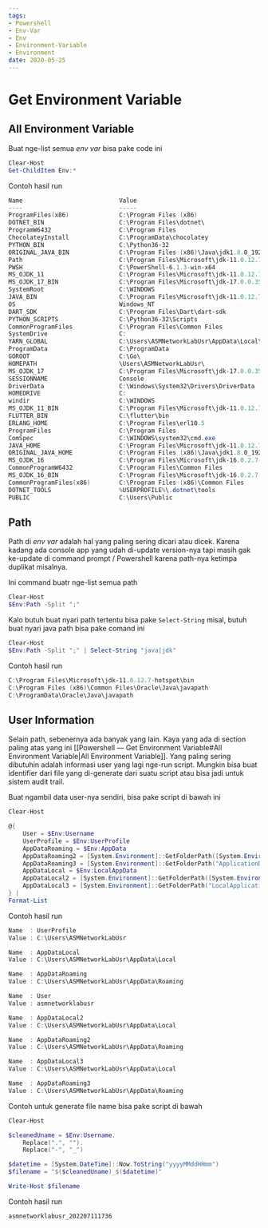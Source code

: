 ```yaml
---
tags:
- Powershell
- Env-Var
- Env
- Environment-Variable
- Environment
date: 2020-05-25
---
```


# Get Environment Variable

## All Environment Variable

Buat nge-list semua _env var_ bisa pake code ini

```powershell
Clear-Host
Get-ChildItem Env:*
```

Contoh hasil run

```powershell
Name                           Value                                                                                          
----                           -----                                                                                          
ProgramFiles(x86)              C:\Program Files (x86)                                                                         
DOTNET_BIN                     C:\Program Files\dotnet\                                                                       
ProgramW6432                   C:\Program Files                                                                               
ChocolateyInstall              C:\ProgramData\chocolatey                                                                      
PYTHON_BIN                     C:\Python36-32                                                                                 
ORIGINAL_JAVA_BIN              C:\Program Files (x86)\Java\jdk1.8.0_192\bin                                                   
Path                           C:\Program Files\Microsoft\jdk-11.0.12.7-hotspot\bin;C:\Users\ASMNetworkLabUsr\AppData\Local...
PWSH                           C:\PowerShell-6.1.3-win-x64                                                                    
MS_OJDK_11                     C:\Program Files\Microsoft\jdk-11.0.12.7-hotspot                                               
MS_OJDK_17_BIN                 C:\Program Files\Microsoft\jdk-17.0.0.35-hotspot\bin                                           
SystemRoot                     C:\WINDOWS                                                                                     
JAVA_BIN                       C:\Program Files\Microsoft\jdk-11.0.12.7-hotspot\bin                                           
OS                             Windows_NT                                                                                     
DART_SDK                       C:\Program Files\Dart\dart-sdk                                                                 
PYTHON_SCRIPTS                 C:\Python36-32\Scripts                                                                         
CommonProgramFiles             C:\Program Files\Common Files                                                                  
SystemDrive                    C:                                                                                             
YARN_GLOBAL                    C:\Users\ASMNetworkLabUsr\AppData\Local\Yarn\bin                                               
ProgramData                    C:\ProgramData                                                                                 
GOROOT                         C:\Go\                                                                                         
HOMEPATH                       \Users\ASMNetworkLabUsr\                                                                        
MS_OJDK_17                     C:\Program Files\Microsoft\jdk-17.0.0.35-hotspot                                               
SESSIONNAME                    Console                                                                                        
DriverData                     C:\Windows\System32\Drivers\DriverData                                                         
HOMEDRIVE                      C:                                                                                             
windir                         C:\WINDOWS                                                                                     
MS_OJDK_11_BIN                 C:\Program Files\Microsoft\jdk-11.0.12.7-hotspot\bin                                           
FLUTTER_BIN                    C:\flutter\bin                                                                                 
ERLANG_HOME                    C:\Program Files\erl10.5                                                                       
ProgramFiles                   C:\Program Files                                                                               
ComSpec                        C:\WINDOWS\system32\cmd.exe                                                                    
JAVA_HOME                      C:\Program Files\Microsoft\jdk-11.0.12.7-hotspot\                                              
ORIGINAL_JAVA_HOME             C:\Program Files (x86)\Java\jdk1.8.0_192                                                       
MS_OJDK_16                     C:\Program Files\Microsoft\jdk-16.0.2.7-hotspot                                                
CommonProgramW6432             C:\Program Files\Common Files                                                                  
MS_OJDK_16_BIN                 C:\Program Files\Microsoft\jdk-16.0.2.7-hotspot\bin                                            
CommonProgramFiles(x86)        C:\Program Files (x86)\Common Files                                                            
DOTNET_TOOLS                   %USERPROFILE%\.dotnet\tools                                                                    
PUBLIC                         C:\Users\Public                                                                                
```



## Path

Path di _env var_ adalah hal yang paling sering dicari atau dicek. Karena kadang ada console app yang udah di-update version-nya tapi masih gak ke-update di command prompt / Powershell karena path-nya ketimpa duplikat misalnya.

Ini command buatr nge-list semua path
```powershell
Clear-Host
$Env:Path -Split ";"
```

Kalo butuh buat nyari path tertentu bisa pake `Select-String`
misal, butuh buat nyari java path
bisa pake comand ini
```powershell
Clear-Host
$Env:Path -Split ";" | Select-String "java|jdk"
```

Contoh hasil run

```powershell
C:\Program Files\Microsoft\jdk-11.0.12.7-hotspot\bin
C:\Program Files (x86)\Common Files\Oracle\Java\javapath
C:\ProgramData\Oracle\Java\javapath
```



## User Information

Selain path, sebenernya ada banyak yang lain. Kaya yang ada di section paling atas yang ini  [[Powershell — Get Environment Variable#All Environment Variable|All Environment Variable]]. Yang paling sering dibutuhin adalah informasi user yang lagi nge-run script. Mungkin bisa buat identifier dari file yang di-generate dari suatu script atau bisa jadi untuk sistem audit trail.

Buat ngambil data user-nya sendiri, bisa pake script di bawah ini
```powershell
Clear-Host

@{
    User = $Env:Username
    UserProfile = $Env:UserProfile
    AppDataRoaming = $Env:AppData
    AppDataRoaming2 = [System.Environment]::GetFolderPath([System.Environment+SpecialFolder]::ApplicationData)
    AppDataRoaming3 = [System.Environment]::GetFolderPath("ApplicationData")
    AppDataLocal = $Env:LocalAppData
    AppDataLocal2 = [System.Environment]::GetFolderPath([System.Environment+SpecialFolder]::LocalApplicationData)
    AppDataLocal3 = [System.Environment]::GetFolderPath("LocalApplicationData")
} | 
Format-List
```

Contoh hasil run

```powershell
Name  : UserProfile
Value : C:\Users\ASMNetworkLabUsr

Name  : AppDataLocal
Value : C:\Users\ASMNetworkLabUsr\AppData\Local

Name  : AppDataRoaming
Value : C:\Users\ASMNetworkLabUsr\AppData\Roaming

Name  : User
Value : asmnetworklabusr

Name  : AppDataLocal2
Value : C:\Users\ASMNetworkLabUsr\AppData\Local

Name  : AppDataRoaming2
Value : C:\Users\ASMNetworkLabUsr\AppData\Roaming

Name  : AppDataLocal3
Value : C:\Users\ASMNetworkLabUsr\AppData\Local

Name  : AppDataRoaming3
Value : C:\Users\ASMNetworkLabUsr\AppData\Roaming
```

Contoh untuk generate file name bisa pake script di bawah
```powershell
Clear-Host

$cleanedUname = $Env:Username.
    Replace(".", "").
    Replace("-", "_")

$datetime = [System.DateTime]::Now.ToString("yyyyMMddHHmm")
$filename = "$($cleanedUname)_$($datetime)"

Write-Host $filename
```

Contoh hasil run

```powershell
asmnetworklabusr_202207111736
```